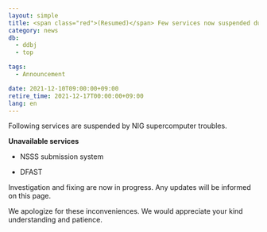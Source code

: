 ```yaml
---
layout: simple
title: <span class="red">(Resumed)</span> Few services now suspended due to NIG supercomputer trouble
category: news
db:
  - ddbj
  - top

tags:
  - Announcement

date: 2021-12-10T09:00:00+09:00
retire_time: 2021-12-17T00:00:00+09:00
lang: en
---
```


Following services are suspended by NIG supercomputer troubles.

**Unavailable services**

- NSSS submission system

- DFAST

Investigation and fixing are now in progress. Any updates will be informed on this page.

We apologize for these inconveniences. We would appreciate your kind understanding and patience.

